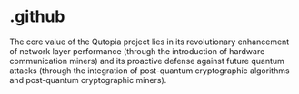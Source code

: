# .github
The core value of the Qutopia project lies in its revolutionary enhancement of network layer performance (through the introduction of hardware communication miners) and its proactive defense against future quantum attacks (through the integration of post-quantum cryptographic algorithms and post-quantum cryptographic miners).
